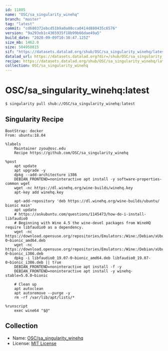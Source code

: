 ```yaml
---
id: 11805
name: "OSC/sa_singularity_winehq"
branch: "master"
tag: "latest"
commit: "cd680372ebcd51b9a0a88cca0414d880435c6576"
version: "9a293eb1c4365935f18b99b66dae49a5"
build_date: "2020-09-09T10:30:47.125Z"
size_mb: 1462.0
size: 504950815
sif: "https://datasets.datalad.org/shub/OSC/sa_singularity_winehq/latest/2020-09-09-cd680372-9a293eb1/9a293eb1c4365935f18b99b66dae49a5.sif"
datalad_url: https://datasets.datalad.org?dir=/shub/OSC/sa_singularity_winehq/latest/2020-09-09-cd680372-9a293eb1/
recipe: https://datasets.datalad.org/shub/OSC/sa_singularity_winehq/latest/2020-09-09-cd680372-9a293eb1/Singularity
collection: OSC/sa_singularity_winehq
---
```


# OSC/sa_singularity_winehq:latest

```bash
$ singularity pull shub://OSC/sa_singularity_winehq:latest
```

## Singularity Recipe

```singularity
BootStrap: docker
From: ubuntu:18.04

%labels
    Maintainer zyou@osc.edu
    Recipe https://github.com/OSC/sa_singularity_winehq

%post
    apt update
    apt upgrade -y
    dpkg --add-architecture i386 
    DEBIAN_FRONTEND=noninteractive apt install -y software-properties-common wget
    wget -nc https://dl.winehq.org/wine-builds/winehq.key
    apt-key add winehq.key

    apt-add-repository 'deb https://dl.winehq.org/wine-builds/ubuntu/ bionic main'
    apt update
    # https://askubuntu.com/questions/1145473/how-do-i-install-libfaudio0 
    # Beginning with Wine 4.5 the wine-devel packages from WineHQ require libfaudio0 as a dependency.
    wget -nc https://download.opensuse.org/repositories/Emulators:/Wine:/Debian/xUbuntu_18.04/amd64/libfaudio0_19.07-0~bionic_amd64.deb
    wget -nc https://download.opensuse.org/repositories/Emulators:/Wine:/Debian/xUbuntu_18.04/i386/libfaudio0_19.07-0~bionic_i386.deb
    dpkg -i libfaudio0_19.07-0~bionic_amd64.deb libfaudio0_19.07-0~bionic_i386.deb || true
    DEBIAN_FRONTEND=noninteractive apt install -f -y
    DEBIAN_FRONTEND=noninteractive apt install -y winehq-stable=5.0.0~bionic

    # Clean up
    apt autoclean
    apt autoremove --purge -y
    rm -rf /var/lib/apt/lists/*

%runscript
    exec wine64 "$@"
```

## Collection

 - Name: [OSC/sa_singularity_winehq](https://github.com/OSC/sa_singularity_winehq)
 - License: [MIT License](https://api.github.com/licenses/mit)

